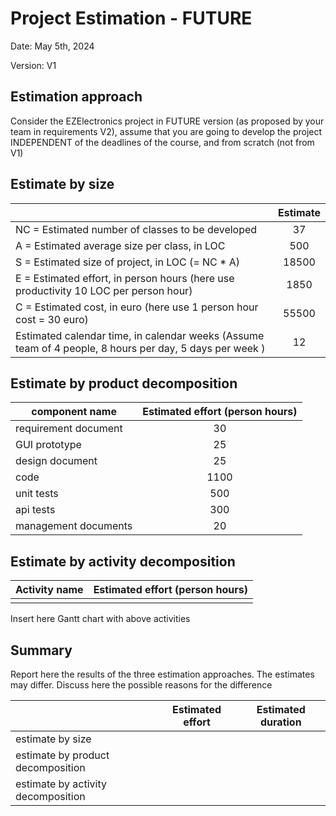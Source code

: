 # Project Estimation - FUTURE

Date: May 5th, 2024

<!-- Here is V1 since it's V1 in RequirementsDocumentV2 -->
Version: V1

## Estimation approach

Consider the EZElectronics  project in FUTURE version (as proposed by your team in requirements V2), assume that you are going to develop the project INDEPENDENT of the deadlines of the course, and from scratch (not from V1)

## Estimate by size

|                                                                                                         | Estimate |
| ------------------------------------------------------------------------------------------------------- | :------: |
| NC =  Estimated number of classes to be developed                                                       |    37    |
| A = Estimated average size per class, in LOC                                                            |   500    |
| S = Estimated size of project, in LOC (= NC * A)                                                        |  18500   |
| E = Estimated effort, in person hours (here use productivity 10 LOC per person hour)                    |   1850   |
| C = Estimated cost, in euro (here use 1 person hour cost = 30 euro)                                     |  55500   |
| Estimated calendar time, in calendar weeks (Assume team of 4 people, 8 hours per day, 5 days per week ) |    12    |

## Estimate by product decomposition

| component name       | Estimated effort (person hours) |
| -------------------- | :-----------------------------: |
| requirement document |               30                |
| GUI prototype        |               25                |
| design document      |               25                |
| code                 |              1100               |
| unit tests           |               500               |
| api tests            |               300               |
| management documents |               20                |

## Estimate by activity decomposition

| Activity name | Estimated effort (person hours) |
| ------------- | :-----------------------------: |
|               |                                 |

Insert here Gantt chart with above activities

## Summary

Report here the results of the three estimation approaches. The  estimates may differ. Discuss here the possible reasons for the difference

|                                    | Estimated effort | Estimated duration |
| ---------------------------------- | :--------------: | :----------------: |
| estimate by size                   |                  |                    |
| estimate by product decomposition  |                  |                    |
| estimate by activity decomposition |                  |                    |
